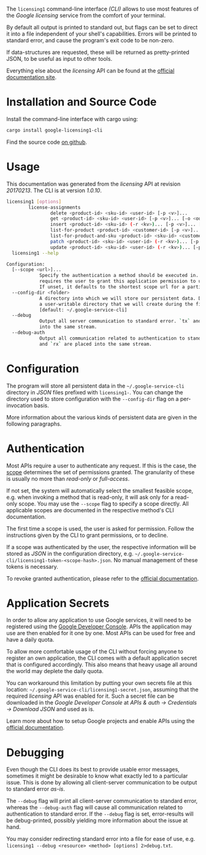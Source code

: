 <!---
DO NOT EDIT !
This file was generated automatically from 'src/mako/cli/README.md.mako'
DO NOT EDIT !
-->
The `licensing1` command-line interface *(CLI)* allows to use most features of the *Google licensing* service from the comfort of your terminal.

By default all output is printed to standard out, but flags can be set to direct it into a file independent of your shell's
capabilities. Errors will be printed to standard error, and cause the program's exit code to be non-zero.

If data-structures are requested, these will be returned as pretty-printed JSON, to be useful as input to other tools.

Everything else about the *licensing* API can be found at the
[official documentation site](https://developers.google.com/google-apps/licensing/).

# Installation and Source Code

Install the command-line interface with cargo using:

```bash
cargo install google-licensing1-cli
```

Find the source code [on github](https://github.com/Byron/google-apis-rs/tree/master/gen/licensing1-cli).

# Usage

This documentation was generated from the *licensing* API at revision *20170213*. The CLI is at version *1.0.10*.

```bash
licensing1 [options]
        license-assignments
                delete <product-id> <sku-id> <user-id> [-p <v>]...
                get <product-id> <sku-id> <user-id> [-p <v>]... [-o <out>]
                insert <product-id> <sku-id> (-r <kv>)... [-p <v>]... [-o <out>]
                list-for-product <product-id> <customer-id> [-p <v>]... [-o <out>]
                list-for-product-and-sku <product-id> <sku-id> <customer-id> [-p <v>]... [-o <out>]
                patch <product-id> <sku-id> <user-id> (-r <kv>)... [-p <v>]... [-o <out>]
                update <product-id> <sku-id> <user-id> (-r <kv>)... [-p <v>]... [-o <out>]
  licensing1 --help

Configuration:
  [--scope <url>]...
            Specify the authentication a method should be executed in. Each scope
            requires the user to grant this application permission to use it.
            If unset, it defaults to the shortest scope url for a particular method.
  --config-dir <folder>
            A directory into which we will store our persistent data. Defaults to
            a user-writable directory that we will create during the first invocation.
            [default: ~/.google-service-cli]
  --debug
            Output all server communication to standard error. `tx` and `rx` are placed
            into the same stream.
  --debug-auth
            Output all communication related to authentication to standard error. `tx`
            and `rx` are placed into the same stream.

```

# Configuration

The program will store all persistent data in the `~/.google-service-cli` directory in *JSON* files prefixed with `licensing1-`.  You can change the directory used to store configuration with the `--config-dir` flag on a per-invocation basis.

More information about the various kinds of persistent data are given in the following paragraphs.

# Authentication

Most APIs require a user to authenticate any request. If this is the case, the [scope][scopes] determines the 
set of permissions granted. The granularity of these is usually no more than *read-only* or *full-access*.

If not set, the system will automatically select the smallest feasible scope, e.g. when invoking a
method that is read-only, it will ask only for a read-only scope. 
You may use the `--scope` flag to specify a scope directly. 
All applicable scopes are documented in the respective method's CLI documentation.

The first time a scope is used, the user is asked for permission. Follow the instructions given 
by the CLI to grant permissions, or to decline.

If a scope was authenticated by the user, the respective information will be stored as *JSON* in the configuration
directory, e.g. `~/.google-service-cli/licensing1-token-<scope-hash>.json`. No manual management of these tokens
is necessary.

To revoke granted authentication, please refer to the [official documentation][revoke-access].

# Application Secrets

In order to allow any application to use Google services, it will need to be registered using the 
[Google Developer Console][google-dev-console]. APIs the application may use are then enabled for it
one by one. Most APIs can be used for free and have a daily quota.

To allow more comfortable usage of the CLI without forcing anyone to register an own application, the CLI
comes with a default application secret that is configured accordingly. This also means that heavy usage
all around the world may deplete the daily quota.

You can workaround this limitation by putting your own secrets file at this location: 
`~/.google-service-cli/licensing1-secret.json`, assuming that the required *licensing* API 
was enabled for it. Such a secret file can be downloaded in the *Google Developer Console* at 
*APIs & auth -> Credentials -> Download JSON* and used as is.

Learn more about how to setup Google projects and enable APIs using the [official documentation][google-project-new].


# Debugging

Even though the CLI does its best to provide usable error messages, sometimes it might be desirable to know
what exactly led to a particular issue. This is done by allowing all client-server communication to be 
output to standard error *as-is*.

The `--debug` flag will print all client-server communication to standard error, whereas the `--debug-auth` flag
will cause all communication related to authentication to standard error.
If the `--debug` flag is set, error-results will be debug-printed, possibly yielding more information about the 
issue at hand.

You may consider redirecting standard error into a file for ease of use, e.g. `licensing1 --debug <resource> <method> [options] 2>debug.txt`.


[scopes]: https://developers.google.com/+/api/oauth#scopes
[revoke-access]: http://webapps.stackexchange.com/a/30849
[google-dev-console]: https://console.developers.google.com/
[google-project-new]: https://developers.google.com/console/help/new/